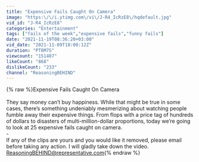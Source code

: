 ```yaml
---
title: "Expensive Fails Caught On Camera"
image: "https:\/\/i.ytimg.com\/vi\/J-R4_IcRzE8\/hqdefault.jpg"
vid_id: "J-R4_IcRzE8"
categories: "Entertainment"
tags: ["fails of the week","expensive fails","funny fails"]
date: "2021-11-19T08:36:20+03:00"
vid_date: "2021-11-09T18:00:12Z"
duration: "PT8M7S"
viewcount: "151407"
likeCount: "868"
dislikeCount: "233"
channel: "ReasoningBEHIND"
---
```

{% raw %}Expensive Fails Caught On Camera<br /><br />They say money can’t buy happiness. While that might be true in some cases, there’s something undeniably mesmerizing about watching people fumble away their expensive things. From flops with a price tag of hundreds of dollars to disasters of multi-million-dollar proportions, today we’re going to look at 25 expensive fails caught on camera.<br />-<br />If any of the clips are yours and you would like it removed, please email before taking any action. I will gladly take down the video. ReasoningBEHIND@representative.com{% endraw %}

